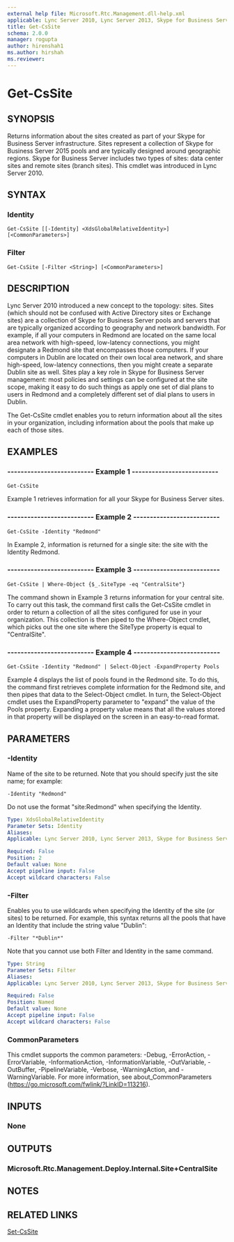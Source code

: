 ```yaml
---
external help file: Microsoft.Rtc.Management.dll-help.xml
applicable: Lync Server 2010, Lync Server 2013, Skype for Business Server 2015, Skype for Business Server 2019
title: Get-CsSite
schema: 2.0.0
manager: rogupta
author: hirenshah1
ms.author: hirshah
ms.reviewer:
---
```


# Get-CsSite

## SYNOPSIS
Returns information about the sites created as part of your Skype for Business Server infrastructure.
Sites represent a collection of Skype for Business Server 2015 pools and are typically designed around geographic regions.
Skype for Business Server includes two types of sites: data center sites and remote sites (branch sites).
This cmdlet was introduced in Lync Server 2010.


## SYNTAX

### Identity
```
Get-CsSite [[-Identity] <XdsGlobalRelativeIdentity>] [<CommonParameters>]
```

### Filter
```
Get-CsSite [-Filter <String>] [<CommonParameters>]
```

## DESCRIPTION
Lync Server 2010 introduced a new concept to the topology: sites.
Sites (which should not be confused with Active Directory sites or Exchange sites) are a collection of Skype for Business Server pools and servers that are typically organized according to geography and network bandwidth.
For example, if all your computers in Redmond are located on the same local area network with high-speed, low-latency connections, you might designate a Redmond site that encompasses those computers.
If your computers in Dublin are located on their own local area network, and share high-speed, low-latency connections, then you might create a separate Dublin site as well.
Sites play a key role in Skype for Business Server management: most policies and settings can be configured at the site scope, making it easy to do such things as apply one set of dial plans to users in Redmond and a completely different set of dial plans to users in Dublin.

The Get-CsSite cmdlet enables you to return information about all the sites in your organization, including information about the pools that make up each of those sites.


## EXAMPLES

### -------------------------- Example 1 --------------------------
```
Get-CsSite
```

Example 1 retrieves information for all your Skype for Business Server sites.

### -------------------------- Example 2 --------------------------
```
Get-CsSite -Identity "Redmond"
```

In Example 2, information is returned for a single site: the site with the Identity Redmond.

### -------------------------- Example 3 --------------------------
```
Get-CsSite | Where-Object {$_.SiteType -eq "CentralSite"}
```

The command shown in Example 3 returns information for your central site.
To carry out this task, the command first calls the Get-CsSite cmdlet in order to return a collection of all the sites configured for use in your organization.
This collection is then piped to the Where-Object cmdlet, which picks out the one site where the SiteType property is equal to "CentralSite".

### -------------------------- Example 4 --------------------------
```
Get-CsSite -Identity "Redmond" | Select-Object -ExpandProperty Pools
```

Example 4 displays the list of pools found in the Redmond site.
To do this, the command first retrieves complete information for the Redmond site, and then pipes that data to the Select-Object cmdlet.
In turn, the Select-Object cmdlet uses the ExpandProperty parameter to "expand" the value of the Pools property.
Expanding a property value means that all the values stored in that property will be displayed on the screen in an easy-to-read format.


## PARAMETERS

### -Identity
Name of the site to be returned.
Note that you should specify just the site name; for example:

`-Identity "Redmond"`

Do not use the format "site:Redmond" when specifying the Identity.

```yaml
Type: XdsGlobalRelativeIdentity
Parameter Sets: Identity
Aliases: 
Applicable: Lync Server 2010, Lync Server 2013, Skype for Business Server 2015, Skype for Business Server 2019

Required: False
Position: 2
Default value: None
Accept pipeline input: False
Accept wildcard characters: False
```

### -Filter
Enables you to use wildcards when specifying the Identity of the site (or sites) to be returned.
For example, this syntax returns all the pools that have an Identity that include the string value "Dublin":

`-Filter "*Dublin*"`

Note that you cannot use both Filter and Identity in the same command.

```yaml
Type: String
Parameter Sets: Filter
Aliases: 
Applicable: Lync Server 2010, Lync Server 2013, Skype for Business Server 2015, Skype for Business Server 2019

Required: False
Position: Named
Default value: None
Accept pipeline input: False
Accept wildcard characters: False
```

### CommonParameters
This cmdlet supports the common parameters: -Debug, -ErrorAction, -ErrorVariable, -InformationAction, -InformationVariable, -OutVariable, -OutBuffer, -PipelineVariable, -Verbose, -WarningAction, and -WarningVariable. For more information, see about_CommonParameters (https://go.microsoft.com/fwlink/?LinkID=113216).


## INPUTS

### None


## OUTPUTS

### Microsoft.Rtc.Management.Deploy.Internal.Site+CentralSite


## NOTES


## RELATED LINKS

[Set-CsSite](Set-CsSite.md)

